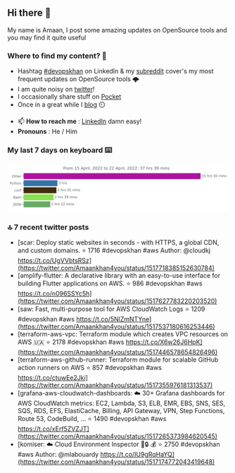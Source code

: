 <!--- [![Hits](https://hits.seeyoufarm.com/api/count/incr/badge.svg?url=https%3A%2F%2Fgithub.com%2Fakhan4u%2Fhit-counter&count_bg=%2379C83D&title_bg=%23555555&icon=&icon_color=%23E7E7E7&title=visits&edge_flat=false)](https://hits.seeyoufarm.com) --->

## Hi there 👋

My name is Amaan, I post some amazing updates on OpenSource tools and you may find it quite useful

### Where to find my content? 🤔

* Hashtag [#devopskhan](https://www.linkedin.com/feed/hashtag/devopskhan/) on LinkedIn & my [subreddit](https://www.reddit.com/r/devopskhan/) cover's my most frequent updates on OpenSource tools 🌩️
* I am quite noisy on [twitter](https://twitter.com/Amaankhan4you)!
* I occasionally share stuff on [Pocket](https://getpocket.com/@ej6g8d1dp2829A16a9Tf5d4T6bAMp3d8791rejDe86yem3bm4e14ex4fT4dluk29)
* Once in a great while I [blog](https://linuxparrot.com/) ⏲️


- 📫 **How to reach me** : [LinkedIn](https://www.linkedin.com/in/amaan-khan-linux-ninja) damn easy!
- **Pronouns** : He / Him

### My last 7 days on keyboard ⌨️

<img src="https://github.com/akhan4u/akhan4u/blob/main/images/stat.svg" alt="Amaan's Wakatime Activity!"/>

### 🔝 7 recent twitter posts
<!-- DEVDOJO:START -->
- [scar: Deploy static websites in seconds - with HTTPS, a global CDN, and custom domains.
⭐️ 1716
#devopskhan #aws
Author: @cloudkj
https://t.co/UgVVbtsRSz](https://twitter.com/Amaankhan4you/status/1517718385152630784)
- [amplify-flutter: A declarative library with an easy-to-use interface for building Flutter applications on AWS.
⭐️ 986
#devopskhan #aws
https://t.co/n096SSYc5h](https://twitter.com/Amaankhan4you/status/1517627783220203520)
- [saw: Fast, multi-purpose tool for AWS CloudWatch Logs
⭐️ 1209
#devopskhan #aws
https://t.co/5NlZmNTYne](https://twitter.com/Amaankhan4you/status/1517537180616253446)
- [terraform-aws-vpc: Terraform module which creates VPC resources on AWS 🇺🇦
⭐️ 2178
#devopskhan #aws
https://t.co/X6w26J6HpK](https://twitter.com/Amaankhan4you/status/1517446578654826496)
- [terraform-aws-github-runner: Terraform module for scalable GitHub action runners on AWS
⭐️ 857
#devopskhan #aws
https://t.co/ctuwEe2Jki](https://twitter.com/Amaankhan4you/status/1517355976181313537)
- [grafana-aws-cloudwatch-dashboards: :cloud: 30+ Grafana dashboards for AWS CloudWatch metrics: EC2, Lambda, S3, ELB, EMR, EBS, SNS, SES, SQS, RDS, EFS, ElastiCache, Billing, API Gateway, VPN, Step Functions, Route 53, CodeBuild, ...
⭐️ 1490
#devopskhan #aws
https://t.co/xErf5ZVZJT](https://twitter.com/Amaankhan4you/status/1517265373984620545)
- [komiser: :cloud: Cloud Environment Inspector 👮:lock: :moneybag:
⭐️ 2750
#devopskhan #aws
Author: @mlabouardy
https://t.co/IU9gRqHaYQ](https://twitter.com/Amaankhan4you/status/1517174772043419648)
<!-- DEVDOJO:END -->

<!-- ![Amaan's GitHub stats](https://github-readme-stats.vercel.app/api?username=akhan4u&count_private=true&show_icons=true&hide=contribs) -->
